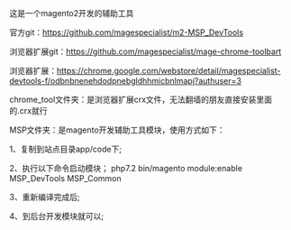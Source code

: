 这是一个magento2开发的辅助工具

官方git：https://github.com/magespecialist/m2-MSP_DevTools

浏览器扩展git：https://github.com/magespecialist/mage-chrome-toolbart

浏览器扩展：https://chrome.google.com/webstore/detail/magespecialist-devtools-f/odbnbnenehdodpnebgldhhmicbnlmapj?authuser=3


chrome_tool文件夹：是浏览器扩展crx文件，无法翻墙的朋友直接安装里面的.crx就行

MSP文件夹：是magento开发辅助工具模块，使用方式如下：


1、复制到站点目录app/code下;

2、执行以下命令启动模块；
php7.2 bin/magento module:enable MSP_DevTools MSP_Common

3、重新编译完成后;

4、到后台开发模块就可以;
